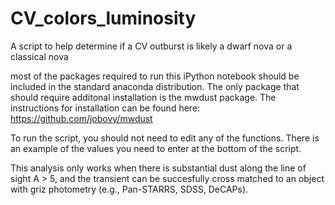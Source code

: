 # CV_colors_luminosity
A script to help determine if a CV outburst is likely a dwarf nova or a classical nova

most of the packages required to run this iPython notebook should be included in the standard anaconda distribution. 
The only package that should require additonal installation is the mwdust package. The instructions for installation can be found here: https://github.com/jobovy/mwdust

To run the script, you should not need to edit any of the functions. There is an example of the values you need to enter at the bottom of the script. 

This analysis only works when there is substantial dust along the line of sight A > 5, and the transient can be succesfully cross matched to an object with griz photometry (e.g., Pan-STARRS, SDSS, DeCAPs). 
